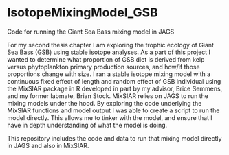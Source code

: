 # IsotopeMixingModel_GSB
Code for running the Giant Sea Bass mixing model in JAGS

For my second thesis chapter I am exploring the trophic ecology of Giant Sea Bass (GSB) using stable isotope analyses. As a part of this project I wanted to determine what proportion of GSB diet is derived from kelp versus phytoplankton primary production sources, and how/if those proportions change with size. I ran a stable isotope mixing model with a continuous fixed effect of length and random effect of GSB individual using the MixSIAR package in R developed in part by my advisor, Brice Semmens, and my former labmate, Brian Stock. MixSIAR relies on JAGS to run the mixing models under the hood. By exploring the code underlying the MixSIAR functions and model output I was able to create a script to run the model directly. This allows me to tinker with the model, and ensure that I have in depth understanding of what the model is doing. 

This repository includes the code and data to run that mixing model directly in JAGS and also in MixSIAR.
